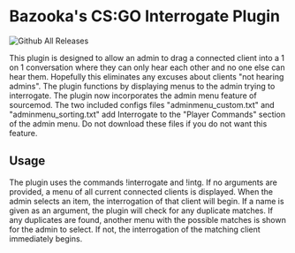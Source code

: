 # Bazooka's CS:GO Interrogate Plugin
![Github All Releases](https://img.shields.io/github/downloads/bazooka-codes/csgo-interrogate-plugin/total)

This plugin is designed to allow an admin to drag a connected client into a 1 on 1 conversation where they can only hear each other and no one else can hear them. Hopefully this eliminates any excuses about clients "not hearing admins". The plugin functions by displaying menus to the admin trying to interrogate. The plugin now incorporates the admin menu feature of sourcemod. The two included configs files "adminmenu_custom.txt" and "adminmenu_sorting.txt" add Interrogate to the "Player Commands" section of the admin menu. Do not download these files if you do not want this feature.

## Usage
The plugin uses the commands !interrogate and !intg.
If no arguments are provided, a menu of all current connected clients is displayed. When the admin selects an item, the interrogation of that client will begin.
If a name is given as an argument, the plugin will check for any duplicate matches. If any duplicates are found, another menu with the possible matches is shown for the admin to select. If not, the interrogation of the matching client immediately begins.
